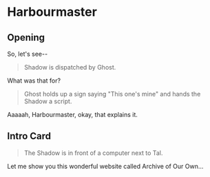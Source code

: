 Harbourmaster
=============

## Opening

So, let's see--

> Shadow is dispatched by Ghost.

What was that for?

> Ghost holds up a sign saying "This one's mine" and hands the Shadow a script.

Aaaaah, Harbourmaster, okay, that explains it.

## Intro Card

> The Shadow is in front of a computer next to Tal.

Let me show you this wonderful website called Archive of Our Own...
